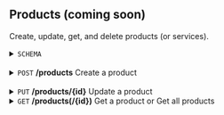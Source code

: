 Products (coming soon)
-----------
Create, update, get, and delete products (or services). 

<details>
  <summary><code>SCHEMA</code></summary>
  <br>
  
  Key | Description | Required | Type | Default | Valid Values 
  --- | --- | --- | --- | --- | ---
  <code>name</code> | The product name. | Yes | String (Max Length 100) | - | -
  <code>description</code> | The description of the product. | No | Text | - | -
  <code>code</code> | The code or id of your product. If one is not provided, it will be created for you. | No | String (Max Length 100) | - | - 
  <code>list_price</code> | The list price of your product or service. Supports 2 decimals (e.g. 10.00). | No | Float | - | -  
  
  <br>
</details>
<br>
<details>
  <summary><code>POST</code> <b>/products</b> Create a product</summary>

  Coming Soon
</details>
<br>
<details>
  <summary><code>PUT</code> <b>/products/{id}</b> Update a product</summary>

  Coming Soon
</details>
<details>
  <summary><code>GET</code> <b>/products(/{id})</b> Get a product or Get all products</summary>

  Coming Soon
</details>
